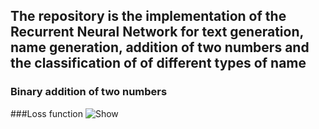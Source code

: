 ## The repository is the implementation of the Recurrent Neural Network for text generation, name generation, addition of two numbers and the classification of of different types of name

### Binary addition of two numbers
###Loss function
![Show](https://i.postimg.cc/NfWG4rXY/Capture-1.jpg,rawimage=True)
